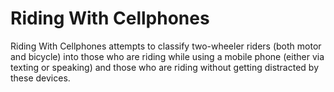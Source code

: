 # Riding With Cellphones
Riding With Cellphones attempts to classify two-wheeler riders (both motor and bicycle) into those who are riding while using a mobile phone (either via texting or speaking) and those who are riding without getting distracted by these devices.

